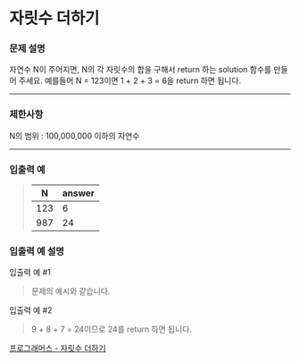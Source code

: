 # 자릿수 더하기

### 문제 설명

자연수 N이 주어지면, N의 각 자릿수의 합을 구해서 return 하는 solution 함수를 만들어 주세요.
예를들어 N = 123이면 1 + 2 + 3 = 6을 return 하면 됩니다.

---

### 제한사항

N의 범위 : 100,000,000 이하의 자연수

---

### 입출력 예

> | N   | answer |
> | --- | ------ |
> | 123 | 6      |
> | 987 | 24     |

### 입출력 예 설명

입출력 예 #1

> 문제의 예시와 같습니다.

입출력 예 #2

> 9 + 8 + 7 = 24이므로 24를 return 하면 됩니다.

[프로그래머스 - 자릿수 더하기](https://programmers.co.kr/learn/courses/30/lessons/12931)

